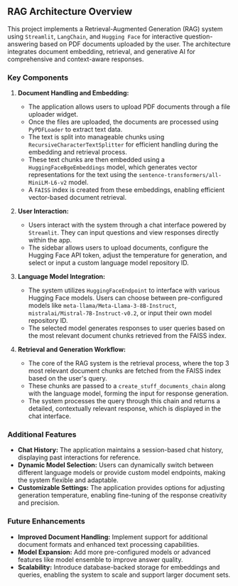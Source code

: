 ## RAG Architecture Overview

This project implements a Retrieval-Augmented Generation (RAG) system using `Streamlit`, `LangChain`, and `Hugging Face` for interactive question-answering based on PDF documents uploaded by the user. The architecture integrates document embedding, retrieval, and generative AI for comprehensive and context-aware responses.

### Key Components

1. **Document Handling and Embedding:**
   - The application allows users to upload PDF documents through a file uploader widget.
   - Once the files are uploaded, the documents are processed using `PyPDFLoader` to extract text data.
   - The text is split into manageable chunks using `RecursiveCharacterTextSplitter` for efficient handling during the embedding and retrieval process.
   - These text chunks are then embedded using a `HuggingFaceBgeEmbeddings` model, which generates vector representations for the text using the `sentence-transformers/all-MiniLM-L6-v2` model.
   - A `FAISS` index is created from these embeddings, enabling efficient vector-based document retrieval.

2. **User Interaction:**
   - Users interact with the system through a chat interface powered by `Streamlit`. They can input questions and view responses directly within the app.
   - The sidebar allows users to upload documents, configure the Hugging Face API token, adjust the temperature for generation, and select or input a custom language model repository ID.

3. **Language Model Integration:**
   - The system utilizes `HuggingFaceEndpoint` to interface with various Hugging Face models. Users can choose between pre-configured models like `meta-llama/Meta-Llama-3-8B-Instruct`, `mistralai/Mistral-7B-Instruct-v0.2`, or input their own model repository ID.
   - The selected model generates responses to user queries based on the most relevant document chunks retrieved from the FAISS index.

4. **Retrieval and Generation Workflow:**
   - The core of the RAG system is the retrieval process, where the top 3 most relevant document chunks are fetched from the FAISS index based on the user's query.
   - These chunks are passed to a `create_stuff_documents_chain` along with the language model, forming the input for response generation.
   - The system processes the query through this chain and returns a detailed, contextually relevant response, which is displayed in the chat interface.

### Additional Features

- **Chat History:** The application maintains a session-based chat history, displaying past interactions for reference.
- **Dynamic Model Selection:** Users can dynamically switch between different language models or provide custom model endpoints, making the system flexible and adaptable.
- **Customizable Settings:** The application provides options for adjusting generation temperature, enabling fine-tuning of the response creativity and precision.

### Future Enhancements

- **Improved Document Handling:** Implement support for additional document formats and enhanced text processing capabilities.
- **Model Expansion:** Add more pre-configured models or advanced features like model ensemble to improve answer quality.
- **Scalability:** Introduce database-backed storage for embeddings and queries, enabling the system to scale and support larger document sets.
